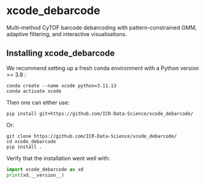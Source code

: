 # xcode_debarcode
Multi-method CyTOF barcode debarcoding with pattern-constrained GMM, adaptive filtering, and interactive visualisations.

## Installing xcode_debarcode

We recommend setting up a fresh conda environment with a Python version >= 3.8 :
```
conda create --name xcode python=3.11.13
conda activate xcode
```

Then one can either use:
```
pip install git+https://github.com/ICR-Data-Science/xcode_debarcode/
```

Or:
```
git clone https://github.com/ICR-Data-Science/xcode_debarcode/
cd xcode_debarcode
pip install .
```

Verify that the installation went well with:

```python
import xcode_debarcode as xd
print(xd.__version__) 
```

